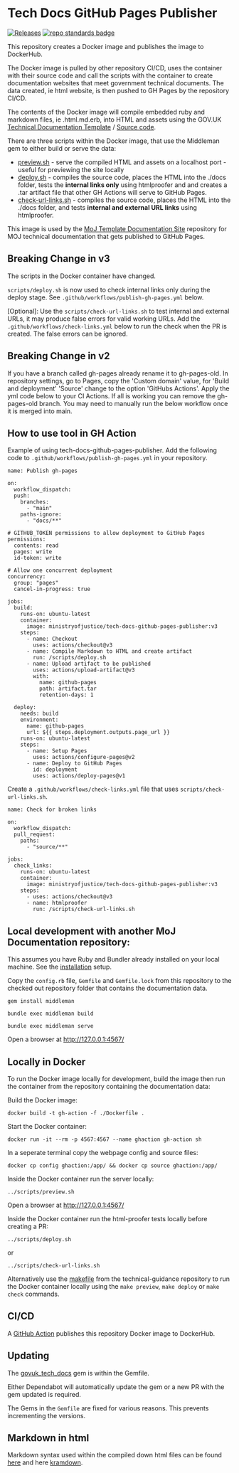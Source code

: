 # Tech Docs GitHub Pages Publisher

[![Releases](https://img.shields.io/github/release/ministryofjustice/tech-docs-github-pages-publisher/all.svg?style=flat-square)](https://github.com/ministryofjustice/tech-docs-github-pages-publisher/releases) [![repo standards badge](https://img.shields.io/badge/dynamic/json?color=blue&style=for-the-badge&logo=github&label=MoJ%20Compliant&query=%24.result&url=https%3A%2F%2Foperations-engineering-reports.cloud-platform.service.justice.gov.uk%2Fapi%2Fv1%2Fcompliant_public_repositories%2Ftech-docs-github-pages-publisher)](https://operations-engineering-reports.cloud-platform.service.justice.gov.uk/public-github-repositories.html#tech-docs-github-pages-publisher "Link to report")

This repository creates a Docker image and publishes the image to DockerHub.

The Docker image is pulled by other repository CI/CD, uses the container with their source code and call the scripts with the container to create documentation websites that meet government technical documents. The data created, ie html website, is then pushed to GH Pages by the repository CI/CD.

The contents of the Docker image will compile embedded ruby and markdown files, ie .html.md.erb, into HTML and assets using the GOV.UK [Technical Documentation Template](https://tdt-documentation.london.cloudapps.digital/) / [Source code](https://github.com/alphagov/tech-docs-template).

There are three scripts within the Docker image, that use the Middleman gem to either build or serve the data:

- [preview.sh](scripts/preview.sh) - serve the compiled HTML and assets on a localhost port - useful for previewing the site locally
- [deploy.sh](scripts/deploy.sh) - compiles the source code, places the HTML into the ./docs folder, tests the **internal links only** using htmlproofer and and creates a .tar artifact file that other GH Actions will serve to GitHub Pages.
- [check-url-links.sh](scripts/check-url-links.sh) - compiles the source code, places the HTML into the ./docs folder, and tests **internal and external URL links** using htmlproofer.

This image is used by the [MoJ Template Documentation Site](https://github.com/ministryofjustice/template-documentation-site) repository for MOJ technical documentation that gets published to GitHub Pages.

## Breaking Change in v3

The scripts in the Docker container have changed.

`scripts/deploy.sh` is now used to check internal links only during the deploy stage. See `.github/workflows/publish-gh-pages.yml` below.

[Optional]: Use the `scripts/check-url-links.sh` to test internal and external URLs, it may produce false errors for valid working URLs. Add the `.github/workflows/check-links.yml` below to run the check when the PR is created. The false errors can be ignored.

## Breaking Change in v2

If you have a branch called gh-pages already rename it to gh-pages-old. In repository settings, go to Pages, copy the 'Custom domain' value, for 'Build and deployment' 'Source' change to the option 'GitHubs Actions'. Apply the yml code below to your CI Actions. If all is working you can remove the gh-pages-old branch. You may need to manually run the below workflow once it is merged into main.

## How to use tool in GH Action

Example of using tech-docs-github-pages-publisher. Add the following code to `.github/workflows/publish-gh-pages.yml` in your repository.

```
name: Publish gh-pages

on:
  workflow_dispatch:
  push:
    branches:
      - "main"
    paths-ignore:
      - "docs/**"

# GITHUB_TOKEN permissions to allow deployment to GitHub Pages
permissions:
  contents: read
  pages: write
  id-token: write

# Allow one concurrent deployment
concurrency:
  group: "pages"
  cancel-in-progress: true

jobs:
  build:
    runs-on: ubuntu-latest
    container:
      image: ministryofjustice/tech-docs-github-pages-publisher:v3
    steps:
      - name: Checkout
        uses: actions/checkout@v3
      - name: Compile Markdown to HTML and create artifact
        run: /scripts/deploy.sh
      - name: Upload artifact to be published
        uses: actions/upload-artifact@v3
        with:
          name: github-pages
          path: artifact.tar
          retention-days: 1

  deploy:
    needs: build
    environment:
      name: github-pages
      url: ${{ steps.deployment.outputs.page_url }}
    runs-on: ubuntu-latest
    steps:
      - name: Setup Pages
        uses: actions/configure-pages@v2
      - name: Deploy to GitHub Pages
        id: deployment
        uses: actions/deploy-pages@v1
```

Create a `.github/workflows/check-links.yml` file that uses `scripts/check-url-links.sh`.

```
name: Check for broken links

on:
  workflow_dispatch:
  pull_request:
    paths:
      - "source/**"

jobs:
  check_links:
    runs-on: ubuntu-latest
    container:
      image: ministryofjustice/tech-docs-github-pages-publisher:v3
    steps:
      - uses: actions/checkout@v3
      - name: htmlproofer
        run: /scripts/check-url-links.sh
```

## Local development with another MoJ Documentation repository:

This assumes you have Ruby and Bundler already installed on your local machine. See the [installation](https://tdt-documentation.london.cloudapps.digital/create_project/get_started/#get-started) setup.

Copy the `config.rb` file, `Gemfile` and `Gemfile.lock` from this repository to the checked out repository folder that contains the documentation data.

```
gem install middleman

bundle exec middleman build

bundle exec middleman serve
```

Open a browser at http://127.0.0.1:4567/

## Locally in Docker

To run the Docker image locally for development, build the image then run the container from the repository containing the documentation data:

Build the Docker image:

```
docker build -t gh-action -f ./Dockerfile .
```

Start the Docker container:

```
docker run -it --rm -p 4567:4567 --name ghaction gh-action sh
```

In a seperate terminal copy the webpage config and source files:

```
docker cp config ghaction:/app/ && docker cp source ghaction:/app/
```

Inside the Docker container run the server locally:

```
../scripts/preview.sh
```

Open a browser at http://127.0.0.1:4567/

Inside the Docker container run the html-proofer tests locally before creating a PR:

```
../scripts/deploy.sh
```

or

```
../scripts/check-url-links.sh
```

Alternatively use the [makefile](https://github.com/ministryofjustice/technical-guidance/blob/main/makefile) from the technical-guidance repository to run the Docker container locally using the `make preview`, `make deploy` or `make check` commands.

## CI/CD

A [GitHub Action](.github/workflows/docker-hub.yml) publishes this repository Docker image to DockerHub.

## Updating

The [govuk_tech_docs](https://rubygems.org/gems/govuk_tech_docs) gem is within the Gemfile.

Either Dependabot will automatically update the gem or a new PR with the gem updated is required.

The Gems in the `Gemfile` are fixed for various reasons. This prevents incrementing the versions.

## Markdown in html

Markdown syntax used within the compiled down html files can be found [here](https://daringfireball.net/projects/markdown/) and here [kramdown](https://kramdown.gettalong.org/syntax.html).
